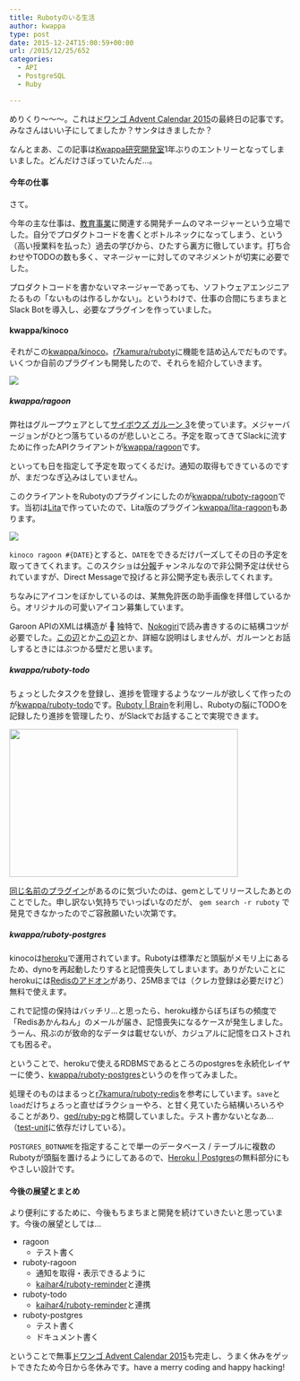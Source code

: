 ```yaml
---
title: Rubotyのいる生活
author: kwappa
type: post
date: 2015-12-24T15:00:59+00:00
url: /2015/12/25/652
categories:
  - API
  - PostgreSQL
  - Ruby

---
```

めりくり〜〜〜。これは<a href="http://qiita.com/advent-calendar/2015/dwango" target="_blank">ドワンゴ Advent Calendar 2015</a>の最終日の記事です。みなさんはいい子にしてましたか？サンタはきましたか？

なんとまあ、この記事は<a href="http://randd.kwappa.net/" target="_blank">Kwappa研究開発室</a>1年ぶりのエントリーとなってしまいました。どんだけさぼっていたんだ…。

#### 今年の仕事

さて。

今年の主な仕事は、<a href="http://ch.nicovideo.jp/education" target="_blank">教育事業</a>に関連する開発チームのマネージャーという立場でした。自分でプロダクトコードを書くとボトルネックになってしまう、という（高い授業料を払った）過去の学びから、ひたすら裏方に徹しています。打ち合わせやTODOの数も多く、マネージャーに対してのマネジメントが切実に必要でした。

プロダクトコードを書かないマネージャーであっても、ソフトウェアエンジニアたるもの「ないものは作るしかない」。というわけで、仕事の合間にちまちまとSlack Botを導入し、必要なプラグインを作っていました。

#### kwappa/kinoco

それがこの<a href="https://github.com/kwappa/kinoco" target="_blank">kwappa/kinoco</a>。<a href="https://github.com/r7kamura/ruboty" target="_blank">r7kamura/ruboty</a>に機能を詰め込んでだものです。いくつか自前のプラグインも開発したので、それらを紹介していきます。

<img src="/images/2015/12/000_kinoco-1024x390.png">

<!--more-->

##### kwappa/ragoon

弊社はグループウェアとして<a href="http://products.cybozu.co.jp/garoon/" target="_blank">サイボウズ ガルーン 3</a>を使っています。メジャーバージョンがひとつ落ちているのが悲しいところ。予定を取ってきてSlackに流すために作ったAPIクライアントが<a href="https://github.com/kwappa/ragoon" target="_blank">kwappa/ragoon</a>です。

といっても日を指定して予定を取ってくるだけ。通知の取得もできているのですが、まだつなぎ込みはしていません。

このクライアントをRubotyのプラグインにしたのが<a href="https://github.com/kwappa/ruboty-ragoon" target="_blank">kwappa/ruboty-ragoon</a>です。当初は<a href="https://www.lita.io/" target="_blank">Lita</a>で作っていたので、Lita版のプラグイン<a href="https://github.com/kwappa/lita-ragoon" target="_blank">kwappa/lita-ragoon</a>もあります。

<img src="/images/2015/12/00_kinoco_ragoon.png">

`kinoco ragoon #{DATE}`とすると、`DATE`をできるだけパーズしてその日の予定を取ってきてくれます。このスクショは<a href="http://c16e.com/1511101558/" target="_blank">分報</a>チャンネルなので非公開予定は伏せられていますが、Direct Messageで投げると非公開予定も表示してくれます。

ちなみにアイコンをぼかしているのは、某無免許医の助手画像を拝借しているから。オリジナルの可愛いアイコン募集しています。

Garoon APIのXMLは構造が <strike>:poop:</strike> 独特で、<a href="http://www.nokogiri.org/" target="_blank">Nokogiri</a>で読み書きするのに結構コツが必要でした。<a href="https://github.com/kwappa/ragoon/blob/master/lib/ragoon/services/schedule.rb#L42" target="_blank">この辺</a>とか<a href="https://github.com/kwappa/ragoon/blob/master/lib/ragoon/xml.rb#L30" target="_blank">この辺</a>とか、詳細な説明はしませんが、ガルーンとお話しするときにはぶつかる壁だと思います。

##### kwappa/ruboty-todo

ちょっとしたタスクを登録し、進捗を管理するようなツールが欲しくて作ったのが<a href="https://github.com/kwappa/ruboty-todo" target="_blank">kwappa/ruboty-todo</a>です。<a href="http://qiita.com/tbpgr/items/74027b2aa3d6a6a575a7" target="_blank">Ruboty | Brain</a>を利用し、Rubotyの脳にTODOを記録したり進捗を管理したり、がSlackでお話することで実現できます。

<a href="https://github.com/kwappa/ruboty-todo" rel="attachment wp-att-655"><img src="/images/2015/12/01_kinoco_todo.png" alt="" width="408" height="264" class="aligncenter size-full wp-image-655" srcset="http://randd.kwappa.net/wp/wp-content/uploads/2015/12/01_kinoco_todo.png 408w, http://randd.kwappa.net/wp/wp-content/uploads/2015/12/01_kinoco_todo-300x194.png 300w" sizes="(max-width: 408px) 100vw, 408px" /></a>

<a href="https://github.com/shimomura1004/ruboty-todo" target="_blank">同じ名前のプラグイン</a>があるのに気づいたのは、gemとしてリリースしたあとのことでした。申し訳ない気持ちでいっぱいなのだが、 `gem search -r ruboty` で発見できなかったのでご容赦願いたい次第です。

##### kwappa/ruboty-postgres

kinocoは<a href="http://heroku.com" target="_blank">heroku</a>で運用されています。Rubotyは標準だと頭脳がメモリ上にあるため、dynoを再起動したりすると記憶喪失してしまいます。ありがたいことにherokuには<a href="https://elements.heroku.com/addons/heroku-redis" target="_blank">Redisのアドオン</a>があり、25MBまでは（クレカ登録は必要だけど）無料で使えます。

これで記憶の保持はバッチリ…と思ったら、heroku様からぼちぼちの頻度で「Redisあかんねん」のメールが届き、記憶喪失になるケースが発生しました。うーん、飛ぶのが致命的なデータは載せないが、カジュアルに記憶をロストされても困るぞ。

ということで、herokuで使えるRDBMSであるところのpostgresを永続化レイヤーに使う、<a href="https://github.com/kwappa/ruboty-postgres" target="_blank">kwappa/ruboty-postgres</a>というのを作ってみました。

処理そのものはまるっと<a href="https://github.com/r7kamura/ruboty-redis" target="_blank">r7kamura/ruboty-redis</a>を参考にしています。`save`と`load`だけちょろっと直せばラクショーやろ、と甘く見ていたら結構いろいろやることがあり、<a href="https://github.com/ged/ruby-pg" target="_blank">ged/ruby-pg</a>と格闘していました。テスト書かないとなあ…（<a href="https://test-unit.github.io/" target="_blank">test-unit</a>に依存だけしている）。

`POSTGRES_BOTNAME`を指定することで単一のデータベース / テーブルに複数のRubotyが頭脳を置けるようにしてあるので、<a href="https://www.heroku.com/postgres" target="_blank">Heroku | Postgres</a>の無料部分にもやさしい設計です。

#### 今後の展望とまとめ

より便利にするために、今後もちまちまと開発を続けていきたいと思っています。今後の展望としては…

  * ragoon 
      * テスト書く
  * ruboty-ragoon 
      * 通知を取得・表示できるように
      * <a href="https://github.com/kaihar4/ruboty-reminder" target="_blank">kaihar4/ruboty-reminder</a>と連携
  * ruboty-todo 
      * <a href="https://github.com/kaihar4/ruboty-reminder" target="_blank">kaihar4/ruboty-reminder</a>と連携
  * ruboty-postgres 
      * テスト書く
      * ドキュメント書く

ということで無事<a href="http://qiita.com/advent-calendar/2015/dwango" target="_blank">ドワンゴ Advent Calendar 2015</a>も完走し、うまく休みをゲットできたため今日から冬休みです。have a merry coding and happy hacking!
